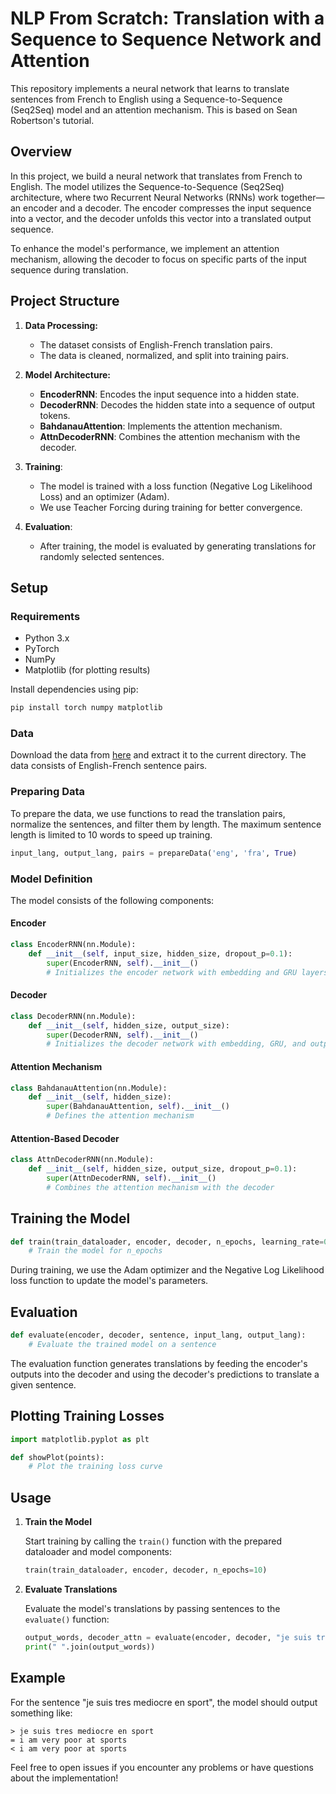 # NLP From Scratch: Translation with a Sequence to Sequence Network and Attention

This repository implements a neural network that learns to translate sentences from French to English using a Sequence-to-Sequence (Seq2Seq) model and an attention mechanism. This is based on Sean Robertson's tutorial.

## Overview

In this project, we build a neural network that translates from French to English. The model utilizes the Sequence-to-Sequence (Seq2Seq) architecture, where two Recurrent Neural Networks (RNNs) work together—an encoder and a decoder. The encoder compresses the input sequence into a vector, and the decoder unfolds this vector into a translated output sequence.

To enhance the model's performance, we implement an attention mechanism, allowing the decoder to focus on specific parts of the input sequence during translation.

## Project Structure

1. **Data Processing:**
   - The dataset consists of English-French translation pairs.
   - The data is cleaned, normalized, and split into training pairs.
   
2. **Model Architecture:**
   - **EncoderRNN**: Encodes the input sequence into a hidden state.
   - **DecoderRNN**: Decodes the hidden state into a sequence of output tokens.
   - **BahdanauAttention**: Implements the attention mechanism.
   - **AttnDecoderRNN**: Combines the attention mechanism with the decoder.

3. **Training**: 
   - The model is trained with a loss function (Negative Log Likelihood Loss) and an optimizer (Adam).
   - We use Teacher Forcing during training for better convergence.

4. **Evaluation**: 
   - After training, the model is evaluated by generating translations for randomly selected sentences.

## Setup

### Requirements

- Python 3.x
- PyTorch
- NumPy
- Matplotlib (for plotting results)

Install dependencies using pip:

```bash
pip install torch numpy matplotlib
```

### Data

Download the data from [here](http://www.manythings.org/anki/) and extract it to the current directory. The data consists of English-French sentence pairs.

### Preparing Data

To prepare the data, we use functions to read the translation pairs, normalize the sentences, and filter them by length. The maximum sentence length is limited to 10 words to speed up training.

```python
input_lang, output_lang, pairs = prepareData('eng', 'fra', True)
```

### Model Definition

The model consists of the following components:

#### Encoder

```python
class EncoderRNN(nn.Module):
    def __init__(self, input_size, hidden_size, dropout_p=0.1):
        super(EncoderRNN, self).__init__()
        # Initializes the encoder network with embedding and GRU layers
```

#### Decoder

```python
class DecoderRNN(nn.Module):
    def __init__(self, hidden_size, output_size):
        super(DecoderRNN, self).__init__()
        # Initializes the decoder network with embedding, GRU, and output layers
```

#### Attention Mechanism

```python
class BahdanauAttention(nn.Module):
    def __init__(self, hidden_size):
        super(BahdanauAttention, self).__init__()
        # Defines the attention mechanism
```

#### Attention-Based Decoder

```python
class AttnDecoderRNN(nn.Module):
    def __init__(self, hidden_size, output_size, dropout_p=0.1):
        super(AttnDecoderRNN, self).__init__()
        # Combines the attention mechanism with the decoder
```

## Training the Model

```python
def train(train_dataloader, encoder, decoder, n_epochs, learning_rate=0.001):
    # Train the model for n_epochs
```

During training, we use the Adam optimizer and the Negative Log Likelihood loss function to update the model's parameters.

## Evaluation

```python
def evaluate(encoder, decoder, sentence, input_lang, output_lang):
    # Evaluate the trained model on a sentence
```

The evaluation function generates translations by feeding the encoder's outputs into the decoder and using the decoder's predictions to translate a given sentence.

## Plotting Training Losses

```python
import matplotlib.pyplot as plt

def showPlot(points):
    # Plot the training loss curve
```

## Usage

1. **Train the Model**

   Start training by calling the `train()` function with the prepared dataloader and model components:

   ```python
   train(train_dataloader, encoder, decoder, n_epochs=10)
   ```

2. **Evaluate Translations**

   Evaluate the model's translations by passing sentences to the `evaluate()` function:

   ```python
   output_words, decoder_attn = evaluate(encoder, decoder, "je suis tres mediocre en sport", input_lang, output_lang)
   print(" ".join(output_words))
   ```

## Example

For the sentence "je suis tres mediocre en sport", the model should output something like:

```text
> je suis tres mediocre en sport
= i am very poor at sports
< i am very poor at sports
```

Feel free to open issues if you encounter any problems or have questions about the implementation!
